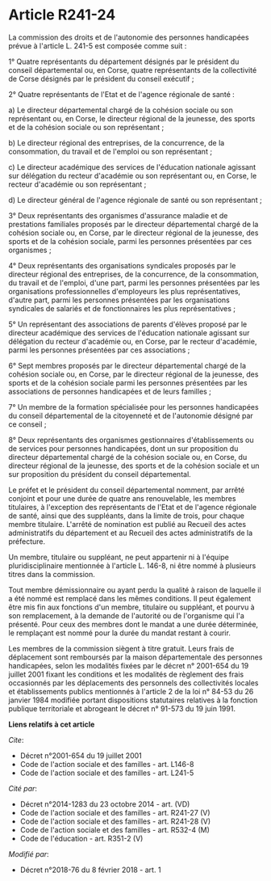 # Article R241-24

La commission des droits et de l'autonomie des personnes handicapées prévue à l'article L. 241-5 est composée comme suit :

1° Quatre représentants du département désignés par le président du conseil départemental ou, en Corse, quatre représentants
de la collectivité de Corse désignés par le président du conseil exécutif ;

2° Quatre représentants de l'Etat et de l'agence régionale de santé :

a) Le directeur départemental chargé de la cohésion sociale ou son représentant ou, en Corse, le directeur régional de la
jeunesse, des sports et de la cohésion sociale ou son représentant ;

b) Le directeur régional des entreprises, de la concurrence, de la consommation, du travail et de l'emploi ou son
représentant ;

c) Le directeur académique des services de l'éducation nationale agissant sur délégation du recteur d'académie ou son
représentant ou, en Corse, le recteur d'académie ou son représentant ;

d) Le directeur général de l'agence régionale de santé ou son représentant ;

3° Deux représentants des organismes d'assurance maladie et de prestations familiales proposés par le directeur départemental
chargé de la cohésion sociale ou, en Corse, par le directeur régional de la jeunesse, des sports et de la cohésion sociale,
parmi les personnes présentées par ces organismes ;

4° Deux représentants des organisations syndicales proposés par le directeur régional des entreprises, de la concurrence, de
la consommation, du travail et de l'emploi, d'une part, parmi les personnes présentées par les organisations professionnelles
d'employeurs les plus représentatives, d'autre part, parmi les personnes présentées par les organisations syndicales de
salariés et de fonctionnaires les plus représentatives ;

5° Un représentant des associations de parents d'élèves proposé par le directeur académique des services de l'éducation
nationale agissant sur délégation du recteur d'académie ou, en Corse, par le recteur d'académie, parmi les personnes
présentées par ces associations ;

6° Sept membres proposés par le directeur départemental chargé de la cohésion sociale ou, en Corse, par le directeur régional
de la jeunesse, des sports et de la cohésion sociale parmi les personnes présentées par les associations de personnes
handicapées et de leurs familles ;

7° Un membre de la formation spécialisée pour les personnes handicapées du conseil départemental de la citoyenneté et de
l'autonomie désigné par ce conseil ;

8° Deux représentants des organismes gestionnaires d'établissements ou de services pour personnes handicapées, dont un sur
proposition du directeur départemental chargé de la cohésion sociale ou, en Corse, du directeur régional de la jeunesse, des
sports et de la cohésion sociale et un sur proposition du président du conseil départemental.

Le préfet et le président du conseil départemental nomment, par arrêté conjoint et pour une durée de quatre ans renouvelable,
les membres titulaires, à l'exception des représentants de l'Etat et de l'agence régionale de santé, ainsi que des
suppléants, dans la limite de trois, pour chaque membre titulaire. L'arrêté de nomination est publié au Recueil des actes
administratifs du département et au Recueil des actes administratifs de la préfecture.

Un membre, titulaire ou suppléant, ne peut appartenir ni à l'équipe pluridisciplinaire mentionnée à l'article L. 146-8, ni
être nommé à plusieurs titres dans la commission.

Tout membre démissionnaire ou ayant perdu la qualité à raison de laquelle il a été nommé est remplacé dans les mêmes
conditions. Il peut également être mis fin aux fonctions d'un membre, titulaire ou suppléant, et pourvu à son remplacement, à
la demande de l'autorité ou de l'organisme qui l'a présenté. Pour ceux des membres dont le mandat a une durée déterminée, le
remplaçant est nommé pour la durée du mandat restant à courir.

Les membres de la commission siègent à titre gratuit. Leurs frais de déplacement sont remboursés par la maison départementale
des personnes handicapées, selon les modalités fixées par le décret n° 2001-654 du 19 juillet 2001 fixant les conditions et
les modalités de règlement des frais occasionnés par les déplacements des personnels des collectivités locales et
établissements publics mentionnés à l'article 2 de la loi n° 84-53 du 26 janvier 1984 modifiée portant dispositions
statutaires relatives à la fonction publique territoriale et abrogeant le décret n° 91-573 du 19 juin 1991.

**Liens relatifs à cet article**

_Cite_:

  - Décret n°2001-654 du 19 juillet 2001
  - Code de l'action sociale et des familles - art. L146-8
  - Code de l'action sociale et des familles - art. L241-5

_Cité par_:

  - Décret n°2014-1283 du 23 octobre 2014 - art. (VD)
  - Code de l'action sociale et des familles - art. R241-27 (V)
  - Code de l'action sociale et des familles - art. R241-28 (V)
  - Code de l'action sociale et des familles - art. R532-4 (M)
  - Code de l'éducation - art. R351-2 (V)

_Modifié par_:

  - Décret n°2018-76 du 8 février 2018 - art. 1
